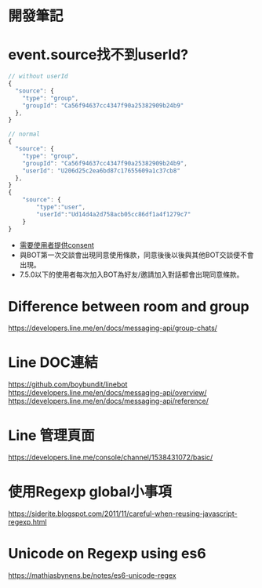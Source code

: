 # 開發筆記
# event.source找不到userId? 
```javascript
// without userId
{
  "source": {
    "type": "group",
    "groupId": "Ca56f94637cc4347f90a25382909b24b9"
  },
}

// normal
{
  "source": {
    "type": "group",
    "groupId": "Ca56f94637cc4347f90a25382909b24b9",
    "userId": "U206d25c2ea6bd87c17655609a1c37cb8"
  },
}
{
    "source": {
        "type":"user",
        "userId":"Ud14d4a2d758acb05cc86df1a4f1279c7"
    }
}

```
- [需要使用者提供consent](https://developers.line.me/en/docs/messaging-api/user-consent/)
- 與BOT第一次交談會出現同意使用條款，同意後後以後與其他BOT交談便不會出現。
- 7.5.0以下的使用者每次加入BOT為好友/邀請加入對話都會出現同意條款。

# Difference between room and group
https://developers.line.me/en/docs/messaging-api/group-chats/

# Line DOC連結
https://github.com/boybundit/linebot
https://developers.line.me/en/docs/messaging-api/overview/
https://developers.line.me/en/docs/messaging-api/reference/

# Line 管理頁面
https://developers.line.me/console/channel/1538431072/basic/

# 使用Regexp global小事項
https://siderite.blogspot.com/2011/11/careful-when-reusing-javascript-regexp.html

# Unicode on Regexp using es6
https://mathiasbynens.be/notes/es6-unicode-regex